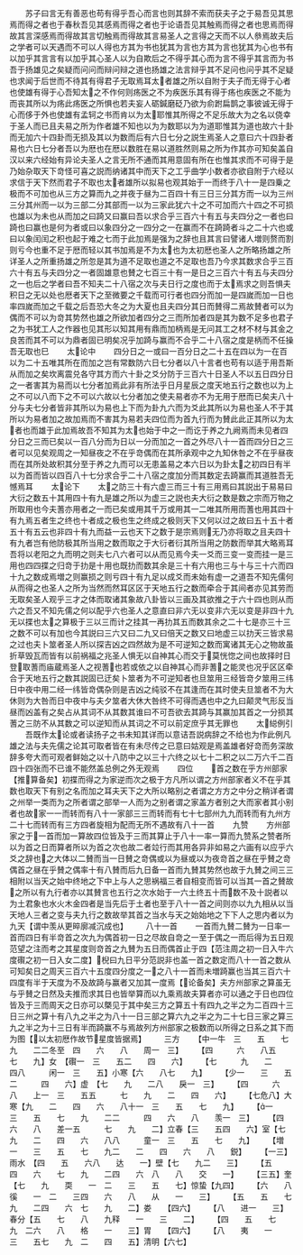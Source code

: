 <!-- { "loadSidebar": true } -->
　　苏子曰言无有善恶也苟有得乎吾心而言也则其辞不索而获夫子之于易吾见其思焉而得之者也于春秋吾见其感焉而得之者也于论语吾见其触焉而得之者也思焉而得故其言深感焉而得故其言切触焉而得故其言易圣人之言得之天而不以人叅焉故夫后之学者可以天遇而不可以人得也方其为书也犹其为言也方其为言也犹其为心也书有以加乎其言言有以加乎其心圣人以为自欺后之不得乎其心而为言不得乎其言而为书吾于扬雄见之矣疑而问问而辩问辩之道也扬雄之法言辩乎其不足问也问乎其不足疑也求闻于后世而不待其有得君子无取焉耳太者雄之所以自附于夫子而无得于心者也使雄有得于心吾知太之不作何则疡医之不为疾医乐其有得于疡也疾医之不能为而丧其所以为疡此疡医之所惧也若夫妄人砺鍼磨砭乃欲为俞跗扁鹊之事彼诚无得于心而侈于外也使雄有孟轲之书而肯以为太耶惟其所得之不足乐故大为之名以侥幸于圣人而已且夫易之所为作者雄不知也以为为数耶以为为道耶惟其为道也故六十卦而无加六十四卦而无损及其以为数而后有六日七分之説生焉圣人之意曰六十四卦者易也六日七分者吾以为厯也在厯以数胜在易以道胜然则易之所为作其亦可知矣盖自汉以来六经始有异论夫圣人之言无所不通而其用意固有所在也惟其求而不可得于是乃始杂取天下竒怪可喜之説而纳诸其中而天下之工乎曲学小数者亦欲自附于六经以求信于天下然而君子不取也太者雄所以拟易也观其始于一而终于八十一是四乗之极而不可加也从三方之算而九之并夜于昼为二百四十有三日三分其方而一以为三州三分其州而一以为三部二分其部而一以为三家此犹六十之不可加而六十四之不可损也雄以为未也从而加之曰踦又曰赢曰吾以求合乎三百六十有五与夫四分之一者也曰踦也曰赢也是何为者或曰以象四分之一四分之一在赢而不在踦踦者斗之二十六也或曰以象闰闰之积也起于难之七而于此加焉是强为之辞也且其言曰譬诸人増则赘而割则亏今也重不足于厯而轻以其书加焉是不为太也为太初厯也圣人之所略扬雄之所详圣人之所重扬雄之所忽是其为道不足取也道之不足取也吾乃今求其数求合乎三百六十有五与夫四分之一者固雄意也賛之七百三十有一是日之三百六十有五与夫四分之一也后之学者曰吾不知夫二十八宿之次与夫日行之度也而于太焉求之则吾惧夫积日之无以处也厯者天下之至微要之千载而可行者也四分而加一是四嵗而加一日也率四嵗而加之千载之后吾恐大冬之为大夏也且夫四分其日而賛得二焉故賛者可以为偶而不可以为竒其势然也雄之所欲加者四分之三而所加者四是其为数不足多也君子之为书犹工人之作器也见其形以知其用有鼎而加柄焉是无问其工之材不材与其金之良苦而其不可以为鼎者固已明矣况乎加踦与赢而不合乎二十八宿之度是柄而不任操吾无取也巳
　　太论中
　　四分日之一或曰一百分日之二十五在四以为一在百以为二十五唯其所在而加之岂有常数防六日七分者以八十言者也苟有以适于用吾斯从而加之矣坎离震兑各守其方而六十卦之爻分防于三百六十日圣人不以五日四分日之一者害其为易而以七分者加焉此非有所法乎日月星辰之度天地五行之数也以为上之不可以八而下之不可以六故以七分者加之使夫易者亦不为无用于厯而已矣夫八十分与夫七分者皆非其所以为易也上下而为卦九六而为爻此其所以为易也圣人不于其所以为易者加之故加焉而不害其为易若夫四位而为首九行而为賛此此正其所以为太者也而雄于此加焉故吾不知其为太也始于中之一而讫于养之九阙焉而未见者四分日之三而已矣以一百八分而为日以一分而加之一首之外尽八十一首而四分日之三者可以见矣观周之一知昼夜之不在乎竒偶而在其所承观中之九知休咎之不在乎昼夜而在其所处故积其分至于养之九而可以无患盖易之本六日以为卦太之初四日有半以为首而皆以四百八十七分求合乎二十八宿之度加分而其数定去踦赢而其道胜吾无憾焉耳
　　太论下
　　太之防三十有六虚三而三十有三用焉曰其説出于易易曰大衍之数五十其用四十有九是雄之所以为虚三之説也夫大衍之数是数之宗而万物之所取用也今夫蓍亦用者之一而已矣或用其千万或用其一二唯其所用而蓍也用其四十有九焉五者生之终也十者成之极也生之终成之极则天下又何以过之故曰五十五十者五十有五云也非四十有九而益一云也天下之数于是宗焉则无乃亦将取之且夫四十有九者岂有他防极其所当用之数而取之于大衍者衍其所当用之防数而举其大略焉耳吾将以老阳之九而明之则夫七八六者可以从而见焉今夫一爻而三变一变而挂一是三用也四四揲之归竒于扐是十用也既扐而数其余是三十有六用也三与十与三十六而四十九之数成焉増之则赢损之则亏四十有九足以成爻而未始有虚一之道吾不知先儒何从而得之也圣人之所为当然而然耳区区于天地五行之数而牵合于其间者亦见其劳而无取矣圣人观乎三才之体而取诸其象故八卦皆以三画及其欲推之于六十四也则从而六之吾又不知先儒之何以配乎六也圣人之意直曰非六无以变非六无以变是非四十九无以揲也太之算极于三以三而计之挂其一再扐其五而数其余之二十七是亦三十三之数不可以有加也今其説曰三六又曰二九又曰倍天之数又曰地虚三以扐天三皆求易之过也夫卜筮者圣人所以探吉凶之四然故为是不可逆知之数而寓诸其无心之物故虽折草毁瓦而皆有以前祸福之兆圣人惧无以自神其心而交于莫恍惚之间也故择时日登取蓍而庙蔵焉圣人之视蓍也若或依之以自神其心而非蓍之能灵也况乎区区牵合于天地五行之数其説固已迂矣卜筮者为不可逆知者也旦筮用三经皆竒夕筮用三纬日中夜中用二经一纬皆竒偶杂则是吉凶之纯驳不在其逢而在其时使夫旦筮者不为大休则为大咎而日中夜中与夫夕筮者大休大咎终不可得而遇也中之九曰颠灵气形反当昼而凶盖有之矣占从其词不从其数其谁曰不可吾欲去其踦与其赢加其首之一分损其蓍之三防不从其数之可以逆知而从其词之不可以前定庶乎其无罪也
　　太縂例引
　　吾既作太论或者读扬子之书未知其详而以意诘吾説病辞之不给也为作此例凡雄之法与夫先儒之论其可取者皆在有未尽传之已意曰姑观是焉盖雄者好竒而务深故辞多夸大而可观者鲜始之以十八防中之以三十六终之以七十二积之以二万六千二百四十四张而不已谁不能然盖总例之外无观焉
　　四位
　　首之数在乎方州部家【推算备矣】初揲而得之为家逆而次之极于方凡所以谓之方州部家者义不在乎其数也取天下有别之名而加之耳夫天下之大所以略别之者谓之方方之中分之稍详者谓之州举一类而为之所者谓之部举一人而为之别者谓之家盖方者别之大而家者其小别者也故家一一而转而有八十一家部三三而转而有七十七部州九九而转而有九州方二十七而转而有三方四者旋相为配而无所不遇故有八十一首
　　九赞
　　方州部家之于一首而加一算故四位皆及于三而其算止于八十一率一算而九赞系之赞者所以为首之日而算者所以为首之次也故二者竝行而其用各异非如易之六画有以应乎六爻之辞也之大体以二賛而当一日賛之竒偶或以为昼或以为夜竒首之昼在乎賛之竒偶首之昼在乎賛之偶率十有八賛而后九日备一首而九賛其势然也故于九賛之间三三相附以当天之始中终地之下中上与人之思祸福三者自相变而皆可以当其一首之賛故之所以有九行者亦以其賛言也五行之次水始于一六土终五十而数不及十説者以为土君象也水火木金四者是当先后于土者也至于八十一首之间则亦以九九相从以当天地人三者之变与夫九行之数故举其首之当水与天之始始地之下下人之思内者以为九天【谓中羡从更晬廓减沉成也】
　　八十一首
　　一首而九賛二賛为一日率一首而四日有半竒首之次九为偶首初一日之尽故自竒之一至于偶之一而后得为五日观范望之注而考之其星度则竒首之九賛为五日而偶首止于四【范注周之初一日入牛六度礥之初一日入女二度】棿曰九日平分范説非也盖一首之数定而八十一首之数从可知矣日之周天三百六十五度四分度之一之八十一首而未増踦赢也当其三百六十四度有半于天度为不及故踦与赢者又加其一度焉【论备矣】夫方州部家之算虽无与乎賛之日然及夫推而求其日也皆举算而以九乘焉故夫算者亦可以通之于日也四位皆及于三而周天之日亦可以槩见于其中矣三方之算五十有四九之半之为二百四十三日三州之算十有八九之半之为八十一日三部之算六九之半之为二十七日三家之算三九之半之为十三日有半而踦赢不与焉故列方州部家之极数而以所得之日系之其下而为图【以太初厯作故节星度皆据焉】
　　三方
　　【中一牛　三　　五　　七　　九　　二二冬至　四　　六　　八　　周一　三】
　　【四　　　六　　八五　　　七　　九】女　【礥一　三　　五二　　四　　六】
　　【七　　　九　　二　　四八　　　闲一　三　　五】小寒【六　　八七　　九】
　　【少一　　三　　五二　　　四　　六】虚　【七　　九　　二八　　戾一　三】
　　【四　　　六　　八　　上一　三　　五五　　　七　　九　　二　　四　　六】
　　【七危八】大寒【九　　二　　四　　六　　八十一　三　　五　　七　　九】
　　【一　　三　　五　　七　　九　　二二　　　四　　六　　八　　羡一　三】
　　【四　　　六　　八　　差一五　　　七　　九　　二】立春【三　　五四　　六】室【七　　　九　　二　　四　　六　　八八　　　童一　三　　五　　七　　九】
　　【増　　一　　三　　五　　七　　九二　　二　　四　　六　　八　　鋭】
　　【一三】雨水　【四　　五　　六八　　达　　一】壁【七　　九二　　三】
　　【五　　四　　六　　七　　九　　二四　　六　八　　八　　交　　一】
　　【三五】奎　【七　　九　　耎　　一　二　　三　　五　　七】惊蛰【九四】
　　【六　　八　　徯　　一　二　　三四　　六　　八　　从　　一　　三】
　　【五　　五　　七　　九　　二四　　六　七　　九　　二】娄　　【四六】
　　【八　　进一　　三】春分【五　　七　　八　　九释　　一　　三　　二】
　　【四　　五　　七　　九　二六　　八　　格　　一　　三】胃　　【四六】
　　【八　　夷　　一　　三　　五七　　九　二　　四　　五】清明【六七】
